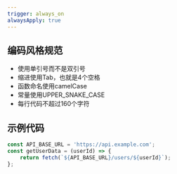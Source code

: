 ```yaml
---
trigger: always_on
alwaysApply: true
---
```

## 编码风格规范
- 使用单引号而不是双引号
- 缩进使用Tab，也就是4个空格
- 函数命名使用camelCase
- 常量使用UPPER_SNAKE_CASE
- 每行代码不超过160个字符
## 示例代码
```javascript
const API_BASE_URL = 'https://api.example.com';
const getUserData = (userId) => {
    return fetch(`${API_BASE_URL}/users/${userId}`);
};